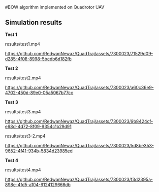 #BOW algorithm implemented on Quadrotor UAV 

## Simulation results 

**Test 1**

results/test1.mp4

https://github.com/RedwanNewaz/QuadTraj/assets/7300023/71529d09-d285-4f08-8998-5bcdb6d182fb



**Test 2**

results/test2.mp4

https://github.com/RedwanNewaz/QuadTraj/assets/7300023/a60c36e9-4702-450d-89e0-05a5067b77cc


**Test 3**

results/test3.mp4

https://github.com/RedwanNewaz/QuadTraj/assets/7300023/9b8424cf-e68d-4d72-8f09-9354c1b29d91

results/test3-2.mp4

https://github.com/RedwanNewaz/QuadTraj/assets/7300023/5d8be353-9652-4f41-934b-5834d23985ed


**Test 4**

results/test4.mp4

https://github.com/RedwanNewaz/QuadTraj/assets/7300023/f3d2395a-898e-4fd5-a104-6124129666db
